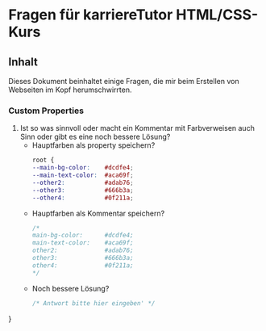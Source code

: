 # Fragen für karriereTutor HTML/CSS-Kurs

## Inhalt 
Dieses Dokument beinhaltet einige Fragen, die mir beim Erstellen von Webseiten im Kopf herumschwirrten.

### Custom Properties
1) Ist so was sinnvoll oder macht ein Kommentar mit Farbverweisen auch Sinn 
oder gibt es eine noch bessere Lösung?
    - Hauptfarben als property speichern?
        ``` CSS
        root {
        --main-bg-color:    #dcdfe4;
        --main-text-color:  #aca69f;
        --other2:           #adab76;
        --other3:           #666b3a;
        --other4:           #0f211a;
        ```
    - Hauptfarben als Kommentar speichern?
        ``` CSS
        /*
        main-bg-color:      #dcdfe4;
        main-text-color:    #aca69f;
        other2:             #adab76;
        other3:             #666b3a;
        other4:             #0f211a;
       */
    - Noch bessere Lösung?
        ``` CSS
        /* Antwort bitte hier eingeben' */
        ```
}
